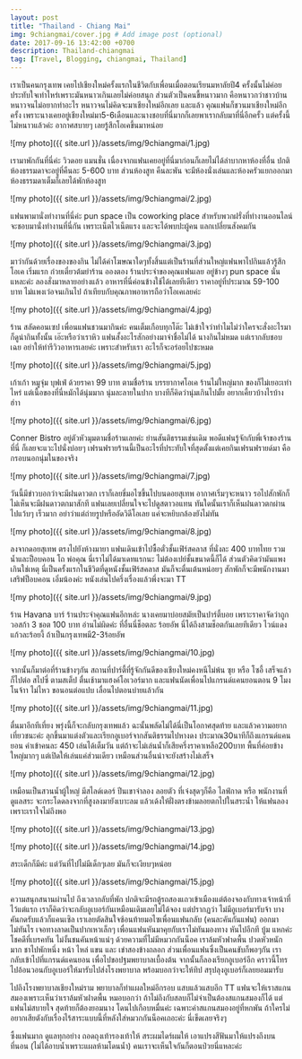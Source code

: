 ```yaml
---
layout: post
title: "Thailand - Chiang Mai"
img: 9chiangmai/cover.jpg # Add image post (optional)
date: 2017-09-16 13:42:00 +0700
description: Thailand-chiangmai
tag: [Travel, Blogging, chiangmai, Thailand]
---
```


เราเป็นคนกรุงเทพ เคยไปเชียงใหม่ครั้งแรกในชีวิตกับเพื่อนเมื่อตอนเรียนมหาลัยปี4 ครั้งนั้นไม่ค่อยประทับใจเท่าไหร่เพราะมันหนาวเกินเลยไม่ค่อยสนุก ส่วนตัวเป็นคนขี้หนาวมาก คือหนาวกว่าชาวบ้าน หนาวจนไม่อยากทำอะไร หนาวจนไม่คิดจะมาเชียงใหม่อีกเลย และแล้ว คุณแฟนก็ชวนมาเชียงใหม่อีกครั้ง
เพราะนางเคยอยู่เชียงใหม่มา5-6เดือนและนางชอบที่นี่มากก็เลยพาเรากลับมาที่นี่อีกครั้ว แต่ครั้งนี้ไม่หนาวแล้วค่ะ อากาศสบายๆ เลยรู้สึกโอเคขึ้นมาหน่อย

![my photo]({{ site.url }}/assets/img/9chiangmai/1.jpg)

เรามาพักกันที่นี่ค่ะ วิวดอย แมนชั่น เนื่องจากแฟนเคยอยู่ที่นี่มาก่อนก็เลยไม่ได้ลำบากหาห้องที่อื่น ปกติห้องธรรมดาจะอยู่ที่คืนละ 5-600 บาท ส่วนห้องสูท คืนละพัน จะมีห้องนั่งเล่นและห้องครัวแยกออกมา ห้องธรรมดาเต็มก็เลยได้พักห้องสูท

![my photo]({{ site.url }}/assets/img/9chiangmai/2.jpg)

แฟนพามานั่งทำงานที่นี่ค่ะ pun space เป็น coworking place สำหรับพวกฝรั่งที่ทำงานออนไลน์ จะชอบมานั่งทำงานที่นี่กัน เพราะเน็ตไวเน็ตแรง และจะได้พบปะผู้คน แลกเปลี่ยนสังคมกัน

![my photo]({{ site.url }}/assets/img/9chiangmai/3.jpg)

มาว่ากันด้วยเรื่องของของกิน ไม่ได้ค่าโฆษณาใดๆทั้งสิ้นแต่เป็นร้านที่ส่วนใหญ่แฟนพาไปกินแล้วรู้สึกโอเค เริ่มแรก ก๋วยเตี๋ยวต้มยำร้าน อองตอง ร้านประจำของคุณแฟนเลย อยู่ข้างๆ pun space นั่นแหละค่ะ ลองสั่งมาหลายอย่างแล้ว อาหารที่นี่ค่อนข้างใช้ได้เลยทีเดียว ราคาอยู่ที่ประมาณ 59-100 บาท ไม่แพงเว่อจนเกินไป ถ้าเทียบกับคุณภาพอาหารถือว่าโอเคเลยค่ะ

![my photo]({{ site.url }}/assets/img/9chiangmai/4.jpg)

ร้าน สลัดคอนเซป เพื่อนแฟนชวนมากินค่ะ คนเต็มเกือบทุกโต๊ะ ไม่เข้าใจว่าทำไมไม่ว่าใครจะสั่งอะไรมาก็ดูน่ากินทั้งนั้น เอ๊ะหรือว่าเราหิว แฟนสั้งอะไรสักอย่างมาจำชื่อไม่ได้ นางกินไม่หมด แต่เรากลับชอบเฉย อย่าให้ทำรีวิวอาหารเลยค่ะ เพราะสำหรับเรา อะไรก็จะอร่อยไปซะหมด  

![my photo]({{ site.url }}/assets/img/9chiangmai/5.jpg)

เก้าเก้า หมูจุ่ม บุฟเฟ่ ด้วยราคา 99 บาท ตามชื่อร้าน บรรยากาศโอเค ร้านไม่ใหญ่มาก ของก็ไม่เยอะเท่าไหร่ แต่เนื้อของที่นี่หมักได้นุ่มมาก นุ่มละลายในปาก บางทีก็คิดว่านุ่มเกินไปมั้ย อยากเคี้ยวบ้างไรบ้าง ฮ่าา

![my photo]({{ site.url }}/assets/img/9chiangmai/6.jpg)

Conner Bistro อยู่ตัวหัวมุมตามชื่อร้านเลยค่ะ ย่านสันติธรรมเช่นเดิม พอดีแฟนรู้จักกับพี่เจ้าของร้านที่นี่ ก็เลยจะแวะไปนั่งบ่อยๆ เฟรนฟรายร้านนี้เป็นอะไรที่ประทับใจที่สุดตั้งแต่เคยกินเฟรนฟรายด์มา คือกรอบนอกนุ่มในของจริง

![my photo]({{ site.url }}/assets/img/9chiangmai/7.jpg)

วันนี้มีข่าวบอกว่าจะมีฝนดาวตก เราก็เลยขี่มอไซขึ้นไปบนดอยสุเทพ อากาศเริ่มๆจะหนาว รอไปสักพักก็ไม่เห็นจะมีฝนดาวตกมาสักที แฟนเลยเปลี่ยนใจจะไปดูสตาวอแทน ทันใดนั้นเราก็เห็นฝนดาวตกผ่านไปแว้บๆ เร็วมาก อย่าว่าแต่ถ่ายรูปหรืออัดวิดีโอเลย แค่จะหยิบกล้องยังไม่ทัน

![my photo]({{ site.url }}/assets/img/9chiangmai/8.jpg)

ลงจากดอยสุเทพ ตรงไปยังห้างมายา แฟนเดินเข้าไปซื้อตั๋วชั้นเฟิร์สคลาส ที่นั่งละ 400 บาทไทย รวมน้ำและป็อบคอน โถ พ่อคุณ นี่เราไม่ได้มาเดทแรกนะ ไม่ต้องเปย์ชั้นขนาดนี้ก็ได้ ส่วนตัวคิดว่ามันแพงเกินใช่เหตุ นี่เป็นครั้งแรกในชีวิตที่ดูหนังชั้นเฟิร์สคลาส มันก็จะตื่นเต้นหน่อยๆ สักพักก็จะมีพนักงานมาเสริฟป็อบคอน เอิ่มน้องค่ะ หนังเล่นไปครึ่งเรื่องแล้วพึ่งจะมา TT

![my photo]({{ site.url }}/assets/img/9chiangmai/9.jpg)

ร้าน Havana บาร์ ร้านประจำคุณแฟนอีกหล่ะ นางเคยมาบ่อยสมัยเป็นปาร์ตี้บอย เพราะราคาจัดว่าถูก วอสก้า 3 ชอต 100 บาท อ่านไม่ผิดค่ะ ที่อื่นนี่ช็อตละ ร้อยอัพ นี่ได้ถึงสามช็อตกันเลยทีเดียว ไวน์แดง แก้วละร้อยงี้ ถ้าเป็นกรุงเทพมี2-3ร้อยอัพ


![my photo]({{ site.url }}/assets/img/9chiangmai/10.jpg)

จากนั้นก็มาต่อที่ร้านข้างๆกัน สถานที่ปาร์ตี้ที่รู้จักกันดีของเชียงใหม่คงหนีไม่พ้น ซุย หรือ โซอี้ เสร็จแล้วก็ไปต่อ สไปซี่ ตามสเต็ป ตื่นเช้ามาแฮงค์โอเวอร์มาก และแฟนนัดเพื่อนไปแกรนด์แคนยอนตอน 9 โมง โนจ้าา ไม่ไหว ขอนอนต่อแปบ เลื่อนไปตอนบ่ายแล้วกัน

![my photo]({{ site.url }}/assets/img/9chiangmai/11.jpg)

ตื่นมาอีกทีเที่ยง พรุ่งนี้ก็จะกลับกรุงเทพแล้ว ฉะนั้นพลัดไม่ได้นี่เป็นโอกาศสุดท้าย และแล้วความอยากเที่ยวชนะค่ะ ลุกขึ้นมาแต่งตัวและเรียกอูเบอร์จากสันติธรรมไปหางดง ประมาณ30นาทีก็ถึงแกรนด์แคนยอน ค่าเข้าคนละ 450 เล่นได้เต็มวัน แต่ถ้าจะไม่เล่นน้ำก็เสียครึ่งราคาเหลือ200บาท  พื้นที่ค่อยข้างใหญ่มากๆ แต่เปิดให้เล่นแค่ส่วนเดียว เหมือนส่วนอื่นน่าจะยังสร้างไม่เสร็จ

![my photo]({{ site.url }}/assets/img/9chiangmai/12.jpg)

เหมือนเป็นสวนน้ำผู้ใหญ่ มีสไลด์เดอร์ ปีนเขาจำลอง ลอยตัว ที่เจ๋งสุดๆก็คือ ไลฟ์กาด หรือ พนักงานที่ดูแลสระ จะกระโดดลงจากที่สูงลงมายังเบาะลม แล้วเด้งให้ฝั่งตรงข้ามลอยตกไปในสระน้ำ ให้แฟนลองเพราะเราใจไม่ถึงพอ

![my photo]({{ site.url }}/assets/img/9chiangmai/13.jpg)

![my photo]({{ site.url }}/assets/img/9chiangmai/14.jpg)

สระเด็กก็มีค่ะ แต่วันที่ไปไม่มีเด็กๆเลย มันก็จะเงียบๆหน่อย

![my photo]({{ site.url }}/assets/img/9chiangmai/15.jpg)

ความสนุกสนานผ่านไป ถึงเวลากลับที่พัก ปกติจะมีรถตู้รถสองแถวเข้าเมืองแต่ต้องจองกับทางเจ้าหน้าที่ไว้แต่แรก เราก็คิดว่าจะกลับอูเบอร์กันเหมือนเดิมเลยไม่ได้จอง แต่ปรากฏว่า ไม่มีอูเบอร์มารับจ้า บางคันกดรับแล้วก็แคนเซิล เราเลยตัดสินใจซ้อนท้ายมอไซเพื่อนแฟนกลับ (คนละคันกันแฟน) ออกมาไม่ทันไร เจอทางลาดเป็นปากเหวเล็กๆ เพื่อนแฟนหันมาคุยกับเราไม่ทันมองทาง หันไปอีกที บู้ม แหกค่ะ โชคดีที่เบรคทัน ไม่งั้นชนคันหน้าแน่ๆ ด้วยความที่ไม่มีหมวกกันน็อค เราล้มหัวฟาดพื้น ปวดหัวหนักมาก ชาไปพักหนึ่ง หน้า ไหล่ แขน และ เข่าสองข้างถลอก ส่วนเพื่อนแฟนซึ่งเป็นคนขับก็พอๆกัน เรากลับเข้าไปที่แกรนด์แคนยอน เพื่อไปขอปฐมพยาบาลเบื้องต้น จากนั้นก็ลองเรียกอูเบอร์อีก คราวนี้โทรไปอ้อนวอนกับอูเบอร์ให้มารับไปส่งโรงพยาบาล พร้อมบอกว่าจะให้ทิป สรุปลุงอูเบอร์ก็เลยยอมมารับ

ไปถึงโรงพยาบาลเชียงใหม่ราม พยาบาลก็ทำแผลใหม่อีกรอบ แสบแล้วแสบอีก TT แฟนจะให้เราสแกนสมองเพราะเห็นว่าเราล้มหัวฝาดพื้น หมอบอกว่า ถ้าไม่ถึงกับสลบก็ไม่จำเป็นต้องสแกนสมองก็ได้ แต่แฟนไม่สบายใจ สุดท้ายก็ต้องยอมนาง โดนไปเกือบหมื่นค่ะ เฉพาะค่าสแกนสมองอยู่ที่หกพัน ถ้าใครไม่อยากเสียตังกับเรื่องไร้สาระแบบนี้ที่หลังใส่หมวกกันน็อคเถอะค่ะ นี่เข็ดเลยจริงๆ

ซึ้งแฟนมาก ดูแลทุกอย่าง ถอดถุงเท้ารองเท้าให้ สระผมไดร์ผมให้ เอาแปรงสีฟันมาให้แปรงถึงบนที่นอน (ไม่ได้อาบน้ำเพราะแผลห้ามโดนน้ำ) คนเราจะเห็นใจกันก็ตอนป่วยนี่แหละค่ะ
